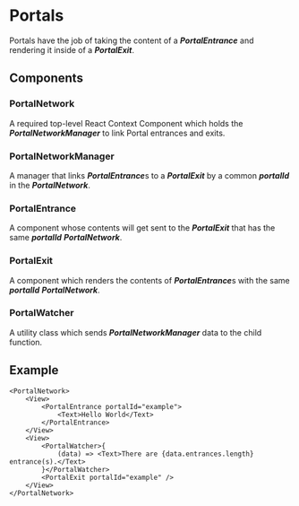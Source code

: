 # Portals
Portals have the job of taking the content of a ***PortalEntrance*** and rendering it inside of a ***PortalExit***.

## Components
### PortalNetwork
A required top-level React Context Component which holds the ***PortalNetworkManager*** to link Portal entrances and exits.

### PortalNetworkManager
A manager that links ***PortalEntrance***s to a ***PortalExit*** by a common ***portalId*** in the ***PortalNetwork***.

### PortalEntrance
A component whose contents will get sent to the ***PortalExit*** that has the same ***portalId*** ***PortalNetwork***.

### PortalExit
A component which renders the contents of ***PortalEntrance***s with the same ***portalId*** ***PortalNetwork***.

### PortalWatcher
A utility class which sends ***PortalNetworkManager*** data to the child function.

## Example
```tsx
<PortalNetwork>
    <View>
        <PortalEntrance portalId="example">
            <Text>Hello World</Text>
        </PortalEntrance>
    </View>
    <View>
        <PortalWatcher>{
            (data) => <Text>There are {data.entrances.length} entrance(s).</Text>
        }</PortalWatcher>
        <PortalExit portalId="example" />
    </View>
</PortalNetwork>
```
